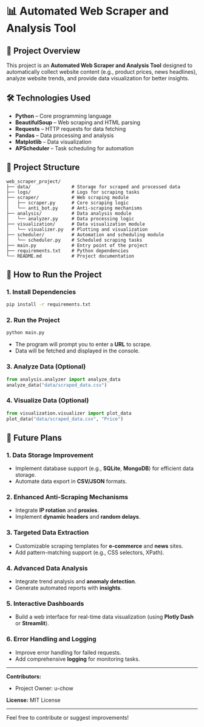 # 📊 Automated Web Scraper and Analysis Tool

## 📌 Project Overview
This project is an **Automated Web Scraper and Analysis Tool** designed to automatically collect website content (e.g., product prices, news headlines), analyze website trends, and provide data visualization for better insights.

## 🛠️ Technologies Used
- **Python** – Core programming language
- **BeautifulSoup** – Web scraping and HTML parsing
- **Requests** – HTTP requests for data fetching
- **Pandas** – Data processing and analysis
- **Matplotlib** – Data visualization
- **APScheduler** – Task scheduling for automation

## 📂 Project Structure
```
web_scraper_project/
├── data/               # Storage for scraped and processed data
├── logs/               # Logs for scraping tasks
├── scraper/            # Web scraping module
│   ├── scraper.py      # Core scraping logic
│   └── anti_bot.py     # Anti-scraping mechanisms
├── analysis/           # Data analysis module
│   └── analyzer.py     # Data processing logic
├── visualization/      # Data visualization module
│   └── visualizer.py   # Plotting and visualization
├── scheduler/          # Automation and scheduling module
│   └── scheduler.py    # Scheduled scraping tasks
├── main.py             # Entry point of the project
├── requirements.txt    # Python dependencies
└── README.md           # Project documentation
```

## 🚀 How to Run the Project

### 1. Install Dependencies
```bash
pip install -r requirements.txt
```

### 2. Run the Project
```bash
python main.py
```
- The program will prompt you to enter a **URL** to scrape.
- Data will be fetched and displayed in the console.

### 3. Analyze Data (Optional)
```python
from analysis.analyzer import analyze_data
analyze_data("data/scraped_data.csv")
```

### 4. Visualize Data (Optional)
```python
from visualization.visualizer import plot_data
plot_data("data/scraped_data.csv", "Price")
```

## 🔮 Future Plans

### 1. **Data Storage Improvement**
- Implement database support (e.g., **SQLite**, **MongoDB**) for efficient data storage.
- Automate data export in **CSV/JSON** formats.

### 2. **Enhanced Anti-Scraping Mechanisms**
- Integrate **IP rotation** and **proxies**.
- Implement **dynamic headers** and **random delays**.

### 3. **Targeted Data Extraction**
- Customizable scraping templates for **e-commerce** and **news** sites.
- Add pattern-matching support (e.g., CSS selectors, XPath).

### 4. **Advanced Data Analysis**
- Integrate trend analysis and **anomaly detection**.
- Generate automated reports with **insights**.

### 5. **Interactive Dashboards**
- Build a web interface for real-time data visualization (using **Plotly Dash** or **Streamlit**).

### 6. **Error Handling and Logging**
- Improve error handling for failed requests.
- Add comprehensive **logging** for monitoring tasks.

---

**Contributors:**
- Project Owner: u-chow

**License:** MIT License

---

Feel free to contribute or suggest improvements!
